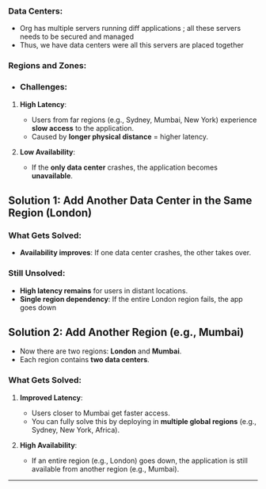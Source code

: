 
### Data Centers:
- Org has multiple servers running diff applications ; all these servers needs to be secured and managed
- Thus, we have data centers were all this servers are placed together

### Regions and Zones:

- ### Challenges:
1. **High Latency**:
   - Users from far regions (e.g., Sydney, Mumbai, New York) experience **slow access** to the application.
   - Caused by **longer physical distance** = higher latency.

2. **Low Availability**:
   - If the **only data center** crashes, the application becomes **unavailable**.
  
## Solution 1: Add Another Data Center in the Same Region (London)

### What Gets Solved:
- **Availability improves**: If one data center crashes, the other takes over.

### Still Unsolved:
- **High latency remains** for users in distant locations.
- **Single region dependency**: If the entire London region fails, the app goes down

## Solution 2: Add Another Region (e.g., Mumbai)

- Now there are two regions: **London** and **Mumbai**.
- Each region contains **two data centers**.

### What Gets Solved:
1. **Improved Latency**:
   - Users closer to Mumbai get faster access.
   - You can fully solve this by deploying in **multiple global regions** (e.g., Sydney, New York, Africa).

2. **High Availability**:
   - If an entire region (e.g., London) goes down, the application is still available from another region (e.g., Mumbai).

---
